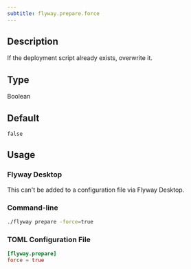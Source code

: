 ```yaml
---
subtitle: flyway.prepare.force
---
```


## Description

If the deployment script already exists, overwrite it.

## Type

Boolean

## Default

`false`

## Usage

### Flyway Desktop

This can't be added to a configuration file via Flyway Desktop.

### Command-line

```bash
./flyway prepare -force=true
```

### TOML Configuration File

```toml
[flyway.prepare]
force = true
```
